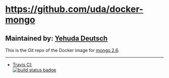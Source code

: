 # https://github.com/uda/docker-mongo

## Maintained by: [Yehuda Deutsch](https://github.com/uda/docker-mongo)

This is the Git repo of the Docker image for [mongo 2.6](https://hub.docker.com/yehuda/mongo-legacy/).

---

-	[Travis CI:  
	![build status badge](https://img.shields.io/travis/uda/docker-mongo/master.svg)](https://travis-ci.org/docker-library/mongo/branches)
